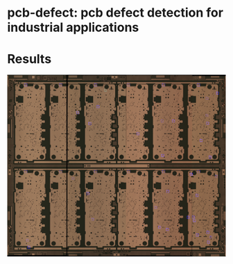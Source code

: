 # pcb-defect: pcb defect detection for industrial applications

# Results
![image text](https://github.com/mxz520mxz/pcb-defect/blob/main/assets/result.png)